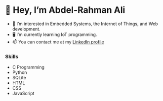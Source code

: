# 👋 Hey, I’m Abdel-Rahman Ali
- 🤔 I’m interested in Embedded Systems, the Internet of Things, and Web development.
- 🖥️ I’m currently learning IoT programming.
- 📫 You can contact me at my [LinkedIn profile](https://www.linkedin.com/in/abdelrahman711/)

### Skills
- C Programming
- Python
- SQLite
- HTML
- CSS
- JavaScript

<!---
abdelrahman495/abdelrahman495 is a ✨ special ✨ repository because its `README.md` (this file) appears on your GitHub profile.
You can click the Preview link to take a look at your changes.
--->

